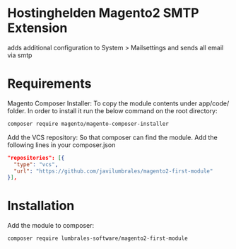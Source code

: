 # Hostinghelden Magento2 SMTP Extension
adds additional configuration to System > Mailsettings and sends all email via smtp

# Requirements

Magento Composer Installer: To copy the module contents under app/code/ folder. In order to install it run the below command on the root directory:

```sh
composer require magento/magento-composer-installer
```

Add the VCS repository: So that composer can find the module. Add the following lines in your composer.json

```json
"repositories": [{
  "type": "vcs",
  "url": "https://github.com/javilumbrales/magento2-first-module"
}],
```

# Installation

Add the module to composer:

```sh
composer require lumbrales-software/magento2-first-module
```
